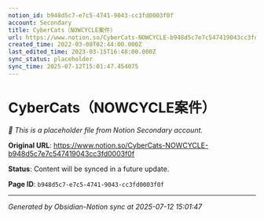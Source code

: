 ```yaml
---
notion_id: b948d5c7-e7c5-4741-9043-cc3fd0003f0f
account: Secondary
title: CyberCats（NOWCYCLE案件）
url: https://www.notion.so/CyberCats-NOWCYCLE-b948d5c7e7c547419043cc3fd0003f0f
created_time: 2022-03-08T02:44:00.000Z
last_edited_time: 2023-03-15T16:48:00.000Z
sync_status: placeholder
sync_time: 2025-07-12T15:01:47.454075
---
```


# CyberCats（NOWCYCLE案件）

*🔄 This is a placeholder file from Notion Secondary account.*

**Original URL**: https://www.notion.so/CyberCats-NOWCYCLE-b948d5c7e7c547419043cc3fd0003f0f

**Status**: Content will be synced in a future update.

**Page ID**: `b948d5c7-e7c5-4741-9043-cc3fd0003f0f`

---

*Generated by Obsidian-Notion sync at 2025-07-12 15:01:47*
